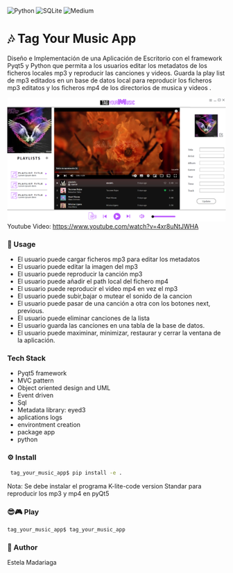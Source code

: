 ![Python](https://img.shields.io/badge/python-3670A0?style=for-the-badge&logo=python&logoColor=ffdd54) ![SQLite](https://img.shields.io/badge/sqlite-%2307405e.svg?style=for-the-badge&logo=sqlite&logoColor=white) ![Medium](https://img.shields.io/badge/Medium-12100E?style=for-the-badge&logo=medium&logoColor=white)


# 🎶 Tag Your Music App
Diseño e Implementación de una Aplicación de Escritorio  con el framework Pyqt5 y Python que permita a los usuarios editar los metadatos de los ficheros locales mp3 y reproducir las canciones y videos.
Guarda la play list de mp3 editados en un base de datos local para reproducir los ficheros mp3 editatos y los ficheros mp4 de los  directorios de musica y videos .

![Demo - Tag Your Music](https://github.com/estelacode/tag_your_music_app/blob/master/src/assets/images/ux.png)
Youtube Video: https://www.youtube.com/watch?v=4xr8uNtJWHA

### 🚀 Usage
* El usuario puede cargar ficheros mp3 para editar los metadatos
* El usuario puede editar la imagen del mp3 
* El usuario puede reproducir la canción mp3
* El usuario puede añadir el path local del fichero mp4
* El usuario puede reproducir el video mp4 en vez el mp3
* El usuario puede subir,bajar o mutear el sonido de la cancion
* El usuario puede pasar de una canción a otra con los botones next, previous.
* El usuario puede eliminar canciones de la lista
* El usuario guarda las canciones en una tabla de la base de datos.
* El usuario puede maximinar, minimizar, restaurar y cerrar la ventana de la aplicación.

### Tech Stack
* Pyqt5 framework
* MVC pattern
* Object oriented design and UML
* Event driven
* Sql
* Metadata library: eyed3
* aplications logs
* environtment creation
* package app
* python

### ⚙️ Install 
```bash
 tag_your_music_app$ pip install -e . 
```
Nota: Se debe instalar el programa K-lite-code version Standar para reproducir los mp3 y mp4 en pyQt5
### 😎🎮 Play 
```bash
tag_your_music_app$ tag_your_music_app
```

### 👋 Author
Estela Madariaga
